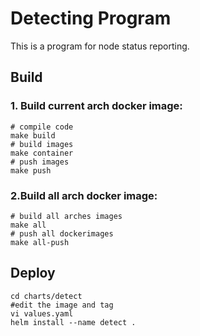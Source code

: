 # Detecting Program

This is a program for node status reporting.

## Build

### 1. Build current arch docker image:


```
# compile code
make build
# build images
make container
# push images
make push
```

### 2.Build all arch docker image:


```
# build all arches images
make all
# push all dockerimages
make all-push
```

## Deploy


```
cd charts/detect
#edit the image and tag
vi values.yaml
helm install --name detect .
```